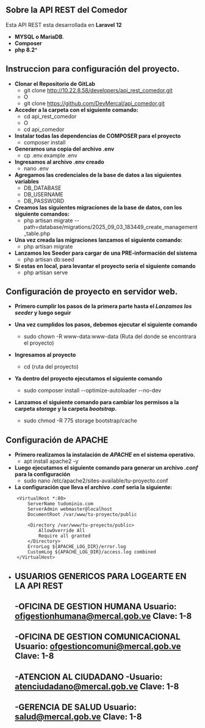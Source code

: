 ## Sobre la API REST del Comedor

Esta API REST esta desarrollada en **Laravel 12**

- **MYSQL o MariaDB**.
- **Composer**
- **php 8.2^**

## Instruccion para configuración del proyecto.

- **Clonar el Repositorio de GitLab**
    - git clone http://10.22.8.58/developers/api_rest_comedor.git
    - O
    - git clone https://github.com/DevMercal/api_comedor.git
- **Acceder a la carpeta con el siguiente comando:**
    - cd api_rest_comedor
    - O
    - cd api_comedor
- **Instalar todas las dependencias de COMPOSER para el proyecto**
    - composer install
- **Generamos una copia del archivo .env**
    - cp .env.example  .env
- **Ingresamos al archivo .env creado**
    - nano .env
- **Agregamos las credenciales de la base de datos a las siguientes variables**
    - DB_DATABASE
    - DB_USERNAME
    - DB_PASSWORD
- **Creamos las siguientes migraciones de la base de datos, con los siguiente comandos:**
    - php artisan migrate --path=database/migrations/2025_09_03_183449_create_management_table.php
- **Una vez creada las migraciones lanzamos el siguiente comando:**
    - php artisan migrate
- **Lanzamos los Seeder para cargar de una PRE-información del sistema**
    - php artisan db:seed
- **Si estas en local, para levantar el proyecto seria el siguiente comando**
    - php artisan serve


## Configuración de proyecto en servidor web. 
- **Primero cumplir los pasos de la primera parte hasta el *Lanzamos los seeder* y luego seguir**

- **Una vez cumplidos los pasos, debemos ejecutar el siguiente comando**
    - sudo chown -R www-data:www-data (Ruta del donde se encontrara el proyecto)
- **Ingresamos al proyecto**
    - cd (ruta del proyecto)
- **Ya dentro del proyecto ejecutamos el siguiente comando**
    - sudo composer install --optimize-autoloader --no-dev
- **Lanzamos el siguiente comando para cambiar los permisos a la carpeta *storage* y la carpeta *bootstrap*.**
    - sudo chmod -R 775 storage bootstrap/cache

## Configuración de APACHE

- **Primero realizamos la instalación de *APACHE* en el sistema operativo.**
    - apt install apache2 -y
- **Luego ejecutamos el siguiente comando para generar un archivo *.conf* para la configuración**
    - sudo nano /etc/apache2/sites-available/tu-proyecto.conf
- **La configuración que lleva el archivo .conf seria la siguiente:**
```
    <VirtualHost *:80>
        ServerName tudominio.com
        ServerAdmin webmaster@localhost
        DocumentRoot /var/www/tu-proyecto/public

        <Directory /var/www/tu-proyecto/public>
            AllowOverride All
            Require all granted
        </Directory>
        ErrorLog ${APACHE_LOG_DIR}/error.log
        CustomLog ${APACHE_LOG_DIR}/access.log combined
    </VirtualHost>
```
- **USUARIOS GENERICOS PARA LOGEARTE EN LA API REST**
    -
    -OFICINA DE GESTION HUMANA
    Usuario: ofigestionhumana@mercal.gob.ve
    Clave: 1-8
    -
    -OFICINA DE GESTION COMUNICACIONAL
    Usuario: ofgestioncomuni@mercal.gob.ve
    Clave: 1-8
    -
    -ATENCION AL CIUDADANO
    -Usuario: atenciudadano@mercal.gob.ve
    Clave: 1-8
    -
    -GERENCIA DE SALUD
    Usuario: salud@mercal.gob.ve
    Clave: 1-8
    -
